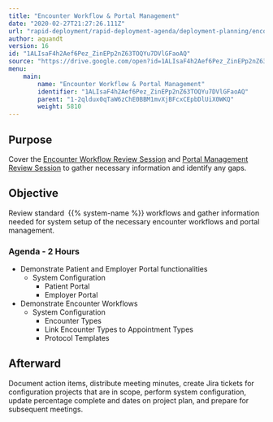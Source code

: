 ```yaml
---
title: "Encounter Workflow & Portal Management"
date: "2020-02-27T21:27:26.111Z"
url: "rapid-deployment/rapid-deployment-agenda/deployment-planning/encounter-workflow-and-portal-management.html"
author: aquandt
version: 16
id: "1ALIsaF4h2Aef6Pez_ZinEPp2nZ63TOQYu7DVlGFaoAQ"
source: "https://drive.google.com/open?id=1ALIsaF4h2Aef6Pez_ZinEPp2nZ63TOQYu7DVlGFaoAQ"
menu:
    main:
        name: "Encounter Workflow & Portal Management"
        identifier: "1ALIsaF4h2Aef6Pez_ZinEPp2nZ63TOQYu7DVlGFaoAQ"
        parent: "1-2qldux0qTaW6zChE0BBM1mvXjBFcxCEpbDlUiX0WKQ"
        weight: 5810
---
```

## Purpose

Cover the [Encounter Workflow Review Session](../../review-sessions/review-session-encounter-workflow.html) and [Portal Management Review Session](../../review-sessions/review-session-portal-management.html) to gather necessary information and identify any gaps.

## Objective

Review standard  {{% system-name %}} workflows and gather information needed for system setup of the necessary encounter workflows and portal management.

### Agenda - 2 Hours

* Demonstrate Patient and Employer Portal functionalities
    * System Configuration
        * Patient Portal
        * Employer Portal
* Demonstrate Encounter Workflows
    * System Configuration
        * Encounter Types
        * Link Encounter Types to Appointment Types
        * Protocol Templates

## Afterward

Document action items, distribute meeting minutes, create Jira tickets for configuration projects that are in scope, perform system configuration, update percentage complete and dates on project plan, and prepare for subsequent meetings.

